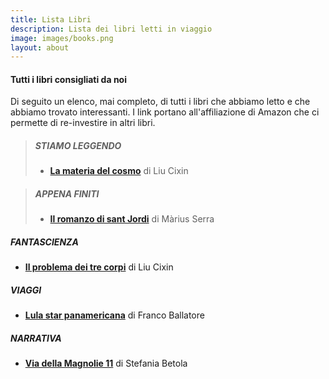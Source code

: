 ```yaml
---
title: Lista Libri
description: Lista dei libri letti in viaggio
image: images/books.png
layout: about
---
```

#### Tutti i libri consigliati da noi

Di seguito un elenco, mai completo, di tutti i libri che abbiamo letto e che abbiamo trovato interessanti. I link portano all'affiliazione di Amazon che ci permette di re-investire in altri libri.


>##### STIAMO LEGGENDO
>- **[La materia del cosmo](https://amzn.to/3tH2Wqg)** di Liu Cixin

>##### APPENA FINITI
>- **[Il romanzo di sant Jordi](https://amzn.to/3GU2RDS)** di Màrius Serra

##### FANTASCIENZA
- **[Il problema dei tre corpi](https://amzn.to/3IpvsRK)** di Liu Cixin

##### VIAGGI
- **[Lula star panamericana](https://amzn.to/3AEQvxl)** di Franco Ballatore 

##### NARRATIVA
- **[Via della Magnolie 11](https://amzn.to/3ILwurN)** di Stefania Betola
